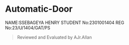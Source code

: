# Automatic-Door
NAME:SSEBAGEYA HENRY
STUDENT No:2301001404
REG No:23/U/1404/GAT/PS

> Reviewed and Evaluated by AJr.Allan

